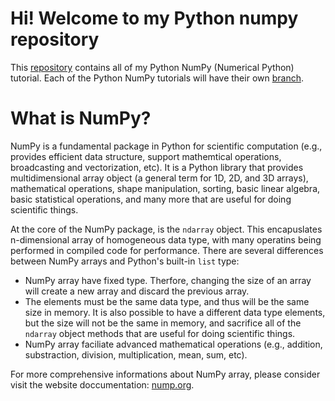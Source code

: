 # Hi! Welcome to my Python numpy repository
This [repository](https://docs.github.com/en/repositories/creating-and-managing-repositories/about-repositories) contains all of my Python NumPy (Numerical Python) tutorial. Each of the Python NumPy tutorials will have their own [branch](https://docs.github.com/en/pull-requests/collaborating-with-pull-requests/proposing-changes-to-your-work-with-pull-requests/about-branches).

# What is NumPy?
NumPy is a fundamental package in Python for scientific computation (e.g., provides efficient data structure, support mathemtical operations, broadcasting and vectorization, etc). It is a Python library that provides multidimensional array object (a general term for 1D, 2D, and 3D arrays), mathematical operations, shape manipulation, sorting, basic linear algebra, basic statistical operations, and many more that are useful for doing scientific things.

At the core of the NumPy package, is the `ndarray` object. This encapuslates n-dimensional array of homogeneous data type, with many operatins being performed in compiled code for performance. There are several differences between NumPy arrays and Python's built-in `list` type:
- NumPy array have fixed type. Therfore, changing the size of an array will create a new array and discard the previous array.
- The elements must be the same data type, and thus will be the same size in memory. It is also possible to have a different data type elements, but the size will not be the same in memory, and sacrifice all of the `ndarray` object methods that are useful for doing scientific things.
- NumPy array faciliate advanced mathematical operations (e.g., addition, substraction, division, multiplication, mean, sum, etc).

For more comprehensive informations about NumPy array, please consider visit the website doccumentation: [nump.org](https://numpy.org/doc/stable/).
